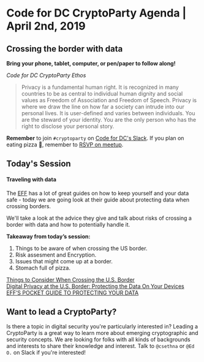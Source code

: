 # Code for DC CryptoParty Agenda | April 2nd, 2019
## Crossing the border with data
**Bring your phone, tablet, computer, or pen/paper to follow along!**

_Code for DC CryptoParty Ethos_
> Privacy is a fundamental human right. It is recognized in many countries to be as central to individual human dignity and social values as Freedom of Association and Freedom of Speech. Privacy is where we draw the line on how far a society can intrude into our personal lives. It is user-defined and varies between individuals. You are the steward of your identity. You are the only person who has the right to disclose your personal story.

**Remember** to join `#cryptoparty` on [Code for DC's Slack](https://codefordc.org/resources/slack.html). If you plan on eating pizza 🍕, remember to [RSVP on meetup](https://www.meetup.com/Code-for-DC/events/).

## Today's Session
#### Traveling with data

The [EFF](https://www.eff.org/) has a lot of great guides on how to keep yourself and your data safe - today we are going look at their guide about protecting data when crossing borders.

We'll take a look at the advice they give and talk about risks of crossing a border with data and how to potentially handle it. 

**Takeaway from today’s session:**
1. Things to be aware of when crossing the US border.
2. Risk assesment and Encryption.
3. Issues that might come up at a border. 
4. Stomach full of pizza.

[Things to Consider When Crossing the U.S. Border](https://ssd.eff.org/en/module/things-consider-when-crossing-us-border)  
[Digital Privacy at the U.S. Border: Protecting the Data On Your Devices](https://www.eff.org/wp/digital-privacy-us-border-2017)  
[EFF’S POCKET GUIDE TO PROTECTING YOUR DATA](https://www.eff.org/files/2018/01/11/border-pocket-guide-2.pdf)  


## Want to lead a CryptoParty?
Is there a topic in digital security you're particularly interested in? Leading a CryptoParty is a great way to learn more about emerging cryptographic and security concepts. We are looking for folks with all kinds of backgrounds and interests to share their knowledge and interest. Talk to `@csethna` or `@Ed O.` on Slack if you're interested!
